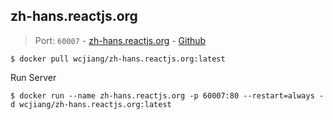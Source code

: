 zh-hans.reactjs.org
---

> Port: `60007` - [zh-hans.reactjs.org](https://zh-hans.reactjs.org/)  - [Github]()

```shell
$ docker pull wcjiang/zh-hans.reactjs.org:latest
```

Run Server

```shell
$ docker run --name zh-hans.reactjs.org -p 60007:80 --restart=always -d wcjiang/zh-hans.reactjs.org:latest
```
